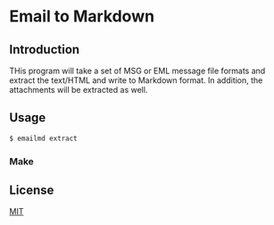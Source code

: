 # Email to Markdown

## Introduction

THis program will take a set of MSG or EML message file formats and extract the text/HTML and write to Markdown format. In addition, the attachments will be extracted as well.

## Usage

```bash
$ emailmd extract
```

### Make

## License

[MIT](https://choosealicense.com/licenses/mit/)

